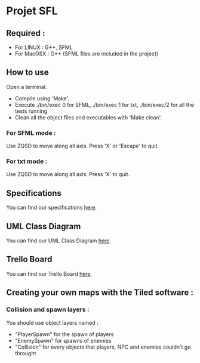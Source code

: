 # Projet SFL

## Required :
- For LINUX : G++, SFML 
- For MacOSX : G++ (SFML files are included in the project)

## How to use
Open a terminal.
- Compile using 'Make'.
- Execute ./bin/exec 0 for SFML, ./bin/exec 1 for txt, ./bin/exec/2 for all the tests running
- Clean all the object files and executables with 'Make clean'.
### For SFML mode :
Use ZQSD to move along all axis. Press 'X' or 'Escape' to quit.
### For txt mode :
Use ZQSD to move along all axis. Press 'X' to quit.

## Specifications 
You can find our specifications [here](https://docs.google.com/document/d/1M3ReGvUai9tsUhxqgG_X2tHgvNp70VFRoiY18aw6FXw/edit#heading=h.z6ne0og04bp5).

## UML Class Diagram
You can find our UML Class Diagram [here](https://app.diagrams.net/?state=%7B%22ids%22:%5B%221cDj2nZ69OLlIY6NArtj_65bF8BKCwmA5%22%5D,%22action%22:%22open%22,%22userId%22:%22101499938783679469280%22,%22resourceKeys%22:%7B%7D%7D).

## Trello Board
You can find our Trello Board [here](https://trello.com/b/tu5E8z0s/projet-sfl).


## Creating your own maps with the Tiled software :
### Collision and spawn layers :
You should use object layers named :
- "PlayerSpawn" for the spawn of players
- "EnemySpawn" for spawns of enemies
- "Collision" for every objects that players, NPC and enemies couldn't go throught

